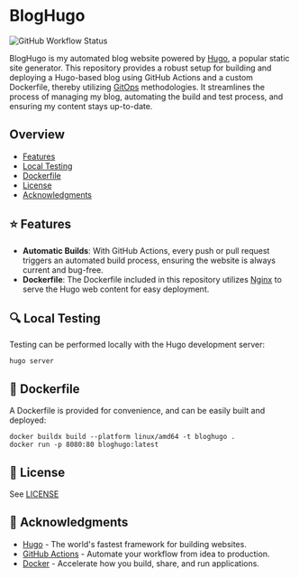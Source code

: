 # BlogHugo

![GitHub Workflow Status](https://github.com/euvaz/bloghugo/actions/workflows/on-merge.yaml/badge.svg)

BlogHugo is my automated blog website powered by [Hugo](https://gohugo.io/), a popular static site generator. This repository provides a robust setup for building and deploying a Hugo-based blog using GitHub Actions and a custom Dockerfile, thereby utilizing [GitOps](https://www.weave.works/blog/what-is-gitops-really) methodologies. It streamlines the process of managing my blog, automating the build and test process, and ensuring my content stays up-to-date.

## Overview

- [Features](#-features)
- [Local Testing](#-local-testing)
- [Dockerfile](#-dockerfile)
- [License](#-license)
- [Acknowledgments](#-acknowledgments)

## ⭐ Features

- **Automatic Builds**: With GitHub Actions, every push or pull request triggers an automated build process, ensuring the website is always current and bug-free.
- **Dockerfile**: The Dockerfile included in this repository utilizes [Nginx](https://www.nginx.com/) to serve the Hugo web content for easy deployment.

## 🔍 Local Testing

Testing can be performed locally with the Hugo development server:

```
hugo server
```

## 🐋 Dockerfile

A Dockerfile is provided for convenience, and can be easily built and deployed:

```
docker buildx build --platform linux/amd64 -t bloghugo .
docker run -p 8080:80 bloghugo:latest
```

## 🔏 License

See [LICENSE](./LICENSE)

## 🤝 Acknowledgments

- [Hugo](https://github.com/features/actions) - The world's fastest framework for building websites.
- [GitHub Actions](https://github.com/features/actions) - Automate your workflow from idea to production.
- [Docker](https://www.docker.com/) - Accelerate how you build, share, and run applications.
